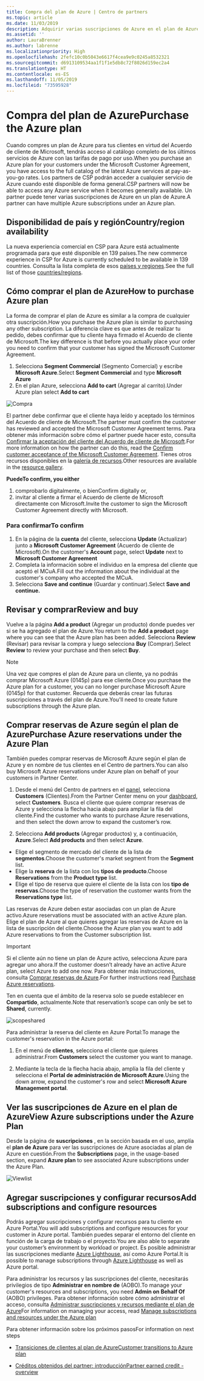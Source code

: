```yaml
---
title: Compra del plan de Azure | Centro de partners
ms.topic: article
ms.date: 11/03/2019
description: Adquirir varias suscripciones de Azure en el plan de Azure
ms.assetid: ''
author: LauraBrenner
ms.author: labrenne
ms.localizationpriority: High
ms.openlocfilehash: 2fefc10c0b5043e6617f4cea9e9c0245a8532321
ms.sourcegitcommit: d6913109534aa1f1f1e5db8c72f8026d159ec2a4
ms.translationtype: HT
ms.contentlocale: es-ES
ms.lasthandoff: 11/05/2019
ms.locfileid: "73595928"
---
```

# <a name="purchase-the-azure-plan"></a><span data-ttu-id="fc6fa-103">Compra del plan de Azure</span><span class="sxs-lookup"><span data-stu-id="fc6fa-103">Purchase the Azure plan</span></span>

<span data-ttu-id="fc6fa-104">Cuando compres un plan de Azure para tus clientes en virtud del Acuerdo de cliente de Microsoft, tendrás acceso al catálogo completo de los últimos servicios de Azure con las tarifas de pago por uso.</span><span class="sxs-lookup"><span data-stu-id="fc6fa-104">When you purchase an Azure plan for your customers under the Microsoft Customer Agreement, you have access to the full catalog of the latest Azure services at pay-as-you-go rates.</span></span> <span data-ttu-id="fc6fa-105">Los partners de CSP podrán acceder a cualquier servicio de Azure cuando esté disponible de forma general.</span><span class="sxs-lookup"><span data-stu-id="fc6fa-105">CSP partners will now be able to access any Azure service when it becomes generally available.</span></span> <span data-ttu-id="fc6fa-106">Un partner puede tener varias suscripciones de Azure en un plan de Azure.</span><span class="sxs-lookup"><span data-stu-id="fc6fa-106">A partner can have multiple Azure subscriptions under an Azure plan.</span></span> 

## <a name="countryregion-availability"></a><span data-ttu-id="fc6fa-107">Disponibilidad de país y región</span><span class="sxs-lookup"><span data-stu-id="fc6fa-107">Country/region availability</span></span>
<span data-ttu-id="fc6fa-108">La nueva experiencia comercial en CSP para Azure está actualmente programada para que esté disponible en 139 países.</span><span class="sxs-lookup"><span data-stu-id="fc6fa-108">The new commerce experience in CSP for Azure is currently scheduled to be available in 139 countries.</span></span> <span data-ttu-id="fc6fa-109">Consulta la lista completa de esos [países y regiones](https://query.prod.cms.rt.microsoft.com/cms/api/am/binary/RE3QN0x).</span><span class="sxs-lookup"><span data-stu-id="fc6fa-109">See the full list of those [countries/regions](https://query.prod.cms.rt.microsoft.com/cms/api/am/binary/RE3QN0x).</span></span> 

## <a name="how-to-purchase-azure-plan"></a><span data-ttu-id="fc6fa-110">Cómo comprar el plan de Azure</span><span class="sxs-lookup"><span data-stu-id="fc6fa-110">How to purchase Azure plan</span></span>

<span data-ttu-id="fc6fa-111">La forma de comprar el plan de Azure es similar a la compra de cualquier otra suscripción.</span><span class="sxs-lookup"><span data-stu-id="fc6fa-111">How you purchase the Azure plan is similar to purchasing any other subscription.</span></span> <span data-ttu-id="fc6fa-112">La diferencia clave es que antes de realizar tu pedido, debes confirmar que tu cliente haya firmado el Acuerdo de cliente de Microsoft.</span><span class="sxs-lookup"><span data-stu-id="fc6fa-112">The key difference is that before you actually place your order you need to confirm that your customer has signed the Microsoft Customer Agreement.</span></span>

1. <span data-ttu-id="fc6fa-113">Selecciona **Segment Commercial** (Segmento Comercial) y escribe **Microsoft Azure**.</span><span class="sxs-lookup"><span data-stu-id="fc6fa-113">Select **Segment Commercial** and type **Microsoft Azure**</span></span> 
2. <span data-ttu-id="fc6fa-114">En el plan Azure, selecciona **Add to cart** (Agregar al carrito).</span><span class="sxs-lookup"><span data-stu-id="fc6fa-114">Under Azure plan select **Add to cart**</span></span>

![Compra](images/azure/Azurepurchase1.png)

<span data-ttu-id="fc6fa-116">El partner debe confirmar que el cliente haya leído y aceptado los términos del Acuerdo de cliente de Microsoft.</span><span class="sxs-lookup"><span data-stu-id="fc6fa-116">The partner must confirm the customer has reviewed and accepted the Microsoft Customer Agreement terms.</span></span> <span data-ttu-id="fc6fa-117">Para obtener más información sobre cómo el partner puede hacer esto, consulta [Confirmar la aceptación del cliente del Acuerdo de cliente de Microsoft](https://docs.microsoft.com/partner-center/confirm-customer-agreement).</span><span class="sxs-lookup"><span data-stu-id="fc6fa-117">For more information on how the partner can do this, read the [Confirm customer acceptance of the Microsoft Customer Agreement](https://docs.microsoft.com/partner-center/confirm-customer-agreement).</span></span> <span data-ttu-id="fc6fa-118">Tienes otros recursos disponibles en la [galería de recursos](https://partner.microsoft.com/resources/collection/Microsoft-Customer-Agreement-in-the-CSP-program#/).</span><span class="sxs-lookup"><span data-stu-id="fc6fa-118">Other resources are available in the [resource gallery](https://partner.microsoft.com/resources/collection/Microsoft-Customer-Agreement-in-the-CSP-program#/).</span></span>

<span data-ttu-id="fc6fa-119">**Puede**</span><span class="sxs-lookup"><span data-stu-id="fc6fa-119">**To confirm, you either**</span></span>
1. <span data-ttu-id="fc6fa-120">comprobarlo digitalmente, o bien</span><span class="sxs-lookup"><span data-stu-id="fc6fa-120">Confirm digitally or,</span></span>
2. <span data-ttu-id="fc6fa-121">invitar al cliente a firmar el Acuerdo de cliente de Microsoft directamente con Microsoft.</span><span class="sxs-lookup"><span data-stu-id="fc6fa-121">Invite the customer to sign the Microsoft Customer Agreement directly with Microsoft.</span></span> 

### <a name="to-confirm"></a><span data-ttu-id="fc6fa-122">Para confirmar</span><span class="sxs-lookup"><span data-stu-id="fc6fa-122">To confirm</span></span> 

1. <span data-ttu-id="fc6fa-123">En la página de la **cuenta** del cliente, selecciona **Update** (Actualizar) junto a **Microsoft Customer Agreement** (Acuerdo de cliente de Microsoft).</span><span class="sxs-lookup"><span data-stu-id="fc6fa-123">On the customer's **Account** page, select **Update** next to **Microsoft Customer Agreement**</span></span>  
2. <span data-ttu-id="fc6fa-124">Completa la información sobre el individuo en la empresa del cliente que aceptó el MCuA.</span><span class="sxs-lookup"><span data-stu-id="fc6fa-124">Fill out the information about the individual at the customer's company who accepted the MCuA.</span></span>
3. <span data-ttu-id="fc6fa-125">Selecciona **Save and continue** (Guardar y continuar).</span><span class="sxs-lookup"><span data-stu-id="fc6fa-125">Select **Save and continue.**</span></span>  

## <a name="review-and-buy"></a><span data-ttu-id="fc6fa-126">Revisar y comprar</span><span class="sxs-lookup"><span data-stu-id="fc6fa-126">Review and buy</span></span>

<span data-ttu-id="fc6fa-127">Vuelve a la página **Add a product** (Agregar un producto) donde puedes ver si se ha agregado el plan de Azure.</span><span class="sxs-lookup"><span data-stu-id="fc6fa-127">You return to the **Add a product** page where you can see that the Azure plan has been added.</span></span> <span data-ttu-id="fc6fa-128">Selecciona **Review** (Revisar) para revisar la compra y luego selecciona **Buy** (Comprar).</span><span class="sxs-lookup"><span data-stu-id="fc6fa-128">Select **Review** to review your purchase and then select **Buy**.</span></span> 

>[!Note]
><span data-ttu-id="fc6fa-129">Una vez que compres el plan de Azure para un cliente, ya no podrás comprar Microsoft Azure (0145p) para ese cliente.</span><span class="sxs-lookup"><span data-stu-id="fc6fa-129">Once you purchase the Azure plan for a customer, you can no longer purchase Microsoft Azure (0145p) for that customer.</span></span> <span data-ttu-id="fc6fa-130">Recuerda que deberás crear las futuras suscripciones a través del plan de Azure.</span><span class="sxs-lookup"><span data-stu-id="fc6fa-130">You'll need to create future subscriptions through the Azure plan.</span></span>

## <a name="purchase-azure-reservations-under-the-azure-plan"></a><span data-ttu-id="fc6fa-131">Comprar reservas de Azure según el plan de Azure</span><span class="sxs-lookup"><span data-stu-id="fc6fa-131">Purchase Azure reservations under the Azure Plan</span></span> 
  
<span data-ttu-id="fc6fa-132">También puedes comprar reservas de Microsoft Azure según el plan de Azure y en nombre de tus clientes en el Centro de partners.</span><span class="sxs-lookup"><span data-stu-id="fc6fa-132">You can also buy Microsoft Azure reservations under Azure plan on behalf of your customers in Partner Center.</span></span>

1. <span data-ttu-id="fc6fa-133">Desde el menú del Centro de partners en el [panel](https://partner.microsoft.com/dashboard/), selecciona **Customers** (Clientes).</span><span class="sxs-lookup"><span data-stu-id="fc6fa-133">From the Partner Center menu on your [dashboard](https://partner.microsoft.com/dashboard/), select **Customers**.</span></span> <span data-ttu-id="fc6fa-134">Busca el cliente que quiere comprar reservas de Azure y selecciona la flecha hacia abajo para ampliar la fila del cliente.</span><span class="sxs-lookup"><span data-stu-id="fc6fa-134">Find the customer who wants to purchase Azure reservations, and then select the down arrow to expand the customer’s row.</span></span> 

2. <span data-ttu-id="fc6fa-135">Selecciona **Add products** (Agregar productos) y, a continuación, **Azure**.</span><span class="sxs-lookup"><span data-stu-id="fc6fa-135">Select **Add products** and then select **Azure**.</span></span> 
- <span data-ttu-id="fc6fa-136">Elige el segmento de mercado del cliente de la lista de **segmentos**.</span><span class="sxs-lookup"><span data-stu-id="fc6fa-136">Choose the customer's market segment from the **Segment** list.</span></span> 
- <span data-ttu-id="fc6fa-137">Elige la **reserva** de la lista con los **tipos de producto**.</span><span class="sxs-lookup"><span data-stu-id="fc6fa-137">Choose **Reservations** from the **Product type** list.</span></span> 
- <span data-ttu-id="fc6fa-138">Elige el tipo de reserva que quiere el cliente de la lista con los **tipo de reservas**.</span><span class="sxs-lookup"><span data-stu-id="fc6fa-138">Choose the type of reservation the customer wants from the **Reservations type** list.</span></span> 

<span data-ttu-id="fc6fa-139">Las reservas de Azure deben estar asociadas con un plan de Azure activo.</span><span class="sxs-lookup"><span data-stu-id="fc6fa-139">Azure reservations must be associated with an active Azure plan.</span></span> <span data-ttu-id="fc6fa-140">Elige el plan de Azure al que quieres agregar las reservas de Azure en la lista de suscripción del cliente.</span><span class="sxs-lookup"><span data-stu-id="fc6fa-140">Choose the Azure plan you want to add Azure reservations to from the Customer subscription list.</span></span> 

>[!Important] 
><span data-ttu-id="fc6fa-141">Si el cliente aún no tiene un plan de Azure activo, selecciona Azure para agregar uno ahora.</span><span class="sxs-lookup"><span data-stu-id="fc6fa-141">If the customer doesn’t already have an active Azure plan, select Azure to add one now.</span></span> <span data-ttu-id="fc6fa-142">Para obtener más instrucciones, consulta [Comprar reservas de Azure](https://docs.microsoft.com/partner-center/azure-reservations-buying#purchase-azure-reservations).</span><span class="sxs-lookup"><span data-stu-id="fc6fa-142">For further instructions read [Purchase Azure reservations](https://docs.microsoft.com/partner-center/azure-reservations-buying#purchase-azure-reservations).</span></span>

<span data-ttu-id="fc6fa-143">Ten en cuenta que el ámbito de la reserva solo se puede establecer en **Compartido**, actualmente.</span><span class="sxs-lookup"><span data-stu-id="fc6fa-143">Note that reservation’s scope can only be set to **Shared**, currently.</span></span> 

![scopeshared](images/azure/addprods1.png)

<span data-ttu-id="fc6fa-145">Para administrar la reserva del cliente en Azure Portal:</span><span class="sxs-lookup"><span data-stu-id="fc6fa-145">To manage the customer's reservation in the Azure portal:</span></span> 

1. <span data-ttu-id="fc6fa-146">En el menú de **clientes**, selecciona el cliente que quieres administrar.</span><span class="sxs-lookup"><span data-stu-id="fc6fa-146">From **Customers** select the customer you want to manage.</span></span> 

2. <span data-ttu-id="fc6fa-147">Mediante la tecla de la flecha hacia abajo, amplía la fila del cliente y selecciona el **Portal de administración de Microsoft Azure**.</span><span class="sxs-lookup"><span data-stu-id="fc6fa-147">Using the down arrow, expand the customer's row and select **Microsoft Azure Management portal**.</span></span>  
 
## <a name="view-azure-subscriptions-under-the-azure-plan"></a><span data-ttu-id="fc6fa-148">Ver las suscripciones de Azure en el plan de Azure</span><span class="sxs-lookup"><span data-stu-id="fc6fa-148">View Azure subscriptions under the Azure Plan</span></span> 

<span data-ttu-id="fc6fa-149">Desde la página de **suscripciones** , en la sección basada en el uso, amplía el **plan de Azure** para ver las suscripciones de Azure asociadas al plan de Azure en cuestión.</span><span class="sxs-lookup"><span data-stu-id="fc6fa-149">From the **Subscriptions** page, in the usage-based section, expand **Azure plan** to see associated Azure subscriptions under the Azure Plan.</span></span>

![Viewlist](images/azure/addprods2.png) 


## <a name="add-subscriptions-and-configure-resources"></a><span data-ttu-id="fc6fa-151">Agregar suscripciones y configurar recursos</span><span class="sxs-lookup"><span data-stu-id="fc6fa-151">Add subscriptions and configure resources</span></span>

<span data-ttu-id="fc6fa-152">Podrás agregar suscripciones y configurar recursos para tu cliente en Azure Portal.</span><span class="sxs-lookup"><span data-stu-id="fc6fa-152">You will add subscriptions and configure resources for your customer in Azure portal.</span></span> <span data-ttu-id="fc6fa-153">También puedes separar el entorno del cliente en función de la carga de trabajo o el proyecto.</span><span class="sxs-lookup"><span data-stu-id="fc6fa-153">You are also able to separate your customer’s environment by workload or project.</span></span> <span data-ttu-id="fc6fa-154">Es posible administrar las suscripciones mediante [Azure Lighthouse](https://azure.microsoft.com/services/azure-lighthouse/), así como Azure Portal.</span><span class="sxs-lookup"><span data-stu-id="fc6fa-154">It is possible to manage subscriptions through [Azure Lighthouse](https://azure.microsoft.com/services/azure-lighthouse/) as well as Azure portal.</span></span> 

<span data-ttu-id="fc6fa-155">Para administrar los recursos y las suscripciones del cliente, necesitarás privilegios de tipo **Administrar en nombre de** (AOBO).</span><span class="sxs-lookup"><span data-stu-id="fc6fa-155">To manage your customer's resources and subscriptions, you need **Admin on Behalf Of** (AOBO) privileges.</span></span> <span data-ttu-id="fc6fa-156">Para obtener información sobre cómo administrar el acceso, consulta [Administrar suscripciones y recursos mediante el plan de Azure](azure-plan-manage.md)</span><span class="sxs-lookup"><span data-stu-id="fc6fa-156">For information on managing your access, read [Manage subscriptions and resources under the Azure plan](azure-plan-manage.md)</span></span>

<span data-ttu-id="fc6fa-157">Para obtener información sobre los próximos pasos</span><span class="sxs-lookup"><span data-stu-id="fc6fa-157">For information on next steps</span></span>

- [<span data-ttu-id="fc6fa-158">Transiciones de clientes al plan de Azure</span><span class="sxs-lookup"><span data-stu-id="fc6fa-158">Customer transitions to Azure plan</span></span>](azure-plan-transition.md)

- [<span data-ttu-id="fc6fa-159">Créditos obtenidos del partner: introducción</span><span class="sxs-lookup"><span data-stu-id="fc6fa-159">Partner earned credit - overview</span></span>](partner-earned-credit.md)







            




    

  













    



    
